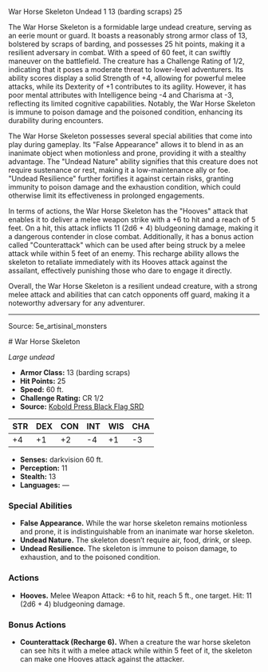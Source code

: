 <MonsterName/>War Horse Skeleton</MonsterName>
<CreatureType/>Undead</CreatureType>
<CR/>1</CR>
<AC/>13 (barding scraps)</AC>
<HP/>25</HP>
<summary>The War Horse Skeleton is a formidable large undead creature, serving as an eerie mount or guard. It boasts a reasonably strong armor class of 13, bolstered by scraps of barding, and possesses 25 hit points, making it a resilient adversary in combat. With a speed of 60 feet, it can swiftly maneuver on the battlefield. The creature has a Challenge Rating of 1/2, indicating that it poses a moderate threat to lower-level adventurers. Its ability scores display a solid Strength of +4, allowing for powerful melee attacks, while its Dexterity of +1 contributes to its agility. However, it has poor mental attributes with Intelligence being -4 and Charisma at -3, reflecting its limited cognitive capabilities. Notably, the War Horse Skeleton is immune to poison damage and the poisoned condition, enhancing its durability during encounters.</summary>

<detail>

The War Horse Skeleton possesses several special abilities that come into play during gameplay. Its "False Appearance" allows it to blend in as an inanimate object when motionless and prone, providing it with a stealthy advantage. The "Undead Nature" ability signifies that this creature does not require sustenance or rest, making it a low-maintenance ally or foe. "Undead Resilience" further fortifies it against certain risks, granting immunity to poison damage and the exhaustion condition, which could otherwise limit its effectiveness in prolonged engagements.

In terms of actions, the War Horse Skeleton has the "Hooves" attack that enables it to deliver a melee weapon strike with a +6 to hit and a reach of 5 feet. On a hit, this attack inflicts 11 (2d6 + 4) bludgeoning damage, making it a dangerous contender in close combat. Additionally, it has a bonus action called "Counterattack" which can be used after being struck by a melee attack while within 5 feet of an enemy. This recharge ability allows the skeleton to retaliate immediately with its Hooves attack against the assailant, effectively punishing those who dare to engage it directly. 

Overall, the War Horse Skeleton is a resilient undead creature, with a strong melee attack and abilities that can catch opponents off guard, making it a noteworthy adversary for any adventurer.</detail>



---

Source: 5e_artisinal_monsters

<statblock>
# War Horse Skeleton

*Large undead*

- **Armor Class:** 13 (barding scraps)
- **Hit Points:** 25
- **Speed:** 60 ft.
- **Challenge Rating:** CR 1/2
- **Source:** [Kobold Press Black Flag SRD](https://koboldpress.com/black-flag-roleplaying/)

| STR | DEX | CON | INT | WIS | CHA |
| --- | --- | --- | --- | --- | --- |
| +4 | +1 | +2 | -4 | +1 | -3 |

- **Senses:** darkvision 60 ft.
- **Perception:** 11
- **Stealth:** 13
- **Languages:** —

### Special Abilities

- **False Appearance.** While the war horse skeleton remains motionless and prone, it is indistinguishable from an inanimate war horse skeleton.
- **Undead Nature.** The skeleton doesn’t require air, food, drink, or sleep.
- **Undead Resilience.** The skeleton is immune to poison damage, to exhaustion, and to the poisoned condition.

### Actions

- **Hooves.** Melee Weapon Attack: +6 to hit, reach 5 ft., one target. Hit: 11 (2d6 + 4) bludgeoning damage.

### Bonus Actions

- **Counterattack (Recharge 6).** When a creature the war horse skeleton can see hits it with a melee attack while within 5 feet of it, the skeleton can make one Hooves attack against the attacker.

</statblock>


